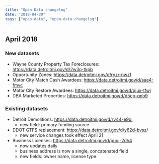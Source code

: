```yaml
---
title: "Open Data changelog"
date: "2018-04-30"
tags: ["open-data", "open-data-changelog"]
---
```


## April 2018

### New datasets

- Wayne County Property Tax Foreclosures: https://data.detroitmi.gov/d/2w3q-tkpb
- Opportunity Zones: https://data.detroitmi.gov/d/ryzr-nwzf
- Motor City Match Cash Awardees: https://data.detroitmi.gov/d/sae4-fmvc
- Motor City Restore Awardees: https://data.detroitmi.gov/d/qjux-tfwj
- DBA Marketed Properties: https://data.detroitmi.gov/d/d5cp-qnb9

### Existing datasets

- Detroit Demolitions: https://data.detroitmi.gov/d/rv44-e9di 
  - new field: primary funding source
- DDOT GTFS replacement: https://data.detroitmi.gov/d/y62d-bvsz/
  - new service changes took effect April 21
- Business Licenses: https://data.detroitmi.gov/d/pugj-2dh4
  - now updates daily
  - business address is now a single, concatenated field
  - new fields: owner name, license type

